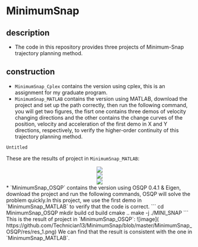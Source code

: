 # MinimumSnap
## description    
* The code in this repository provides three projects of Minimum-Snap trajectory planning method.       
## construction
* `MinimumSnap_Cplex` contains the version using cplex, this is an assignment for my graduate program.
* `MinimumSnap_MATLAB` contains the version using MATLAB, download the project and set up the path correctly, then run the following command, you will get two figures, the fisrt one
contains three demos of velocity changing directions and the other contains the change curves of the position, velocity and acceleration of the first demo in X and Y directions, respectively, 
to verify the higher-order continuity of this trajectory planning method.
```
Untitled
```
These are the results of project in `MinimumSnap_MATLAB`:         
<div align=center><img src=https://github.com/Technician13/MinimumSnap/blob/master/MinimumSnap_MATLAB/res/res_data.png></div>       
<div align=center><img src=https://github.com/Technician13/MinimumSnap/blob/master/MinimumSnap_MATLAB/res/res_1.png></div>        
<div align=center><img src=https://github.com/Technician13/MinimumSnap/blob/master/MinimumSnap_MATLAB/res/res_2.png></div>      
* `MinimumSnap_OSQP` contains the version using OSQP 0.4.1 & Eigen, download the project and run the following commands, OSQP will solve the problem quickly.In this project, we use the first demo in 
`MinimumSnap_MATLAB` to verify that the code is correct.
```
cd MinimumSnap_OSQP
mkdir build
cd build
cmake ..
make -j
./MINI_SNAP
```
This is the result of project in `MinimumSnap_OSQP`:           
![image]( https://github.com/Technician13/MinimumSnap/blob/master/MinimumSnap_OSQP/res/res_1.png)              
We can  find that the result is consistent with the one in `MinimumSnap_MATLAB`.
